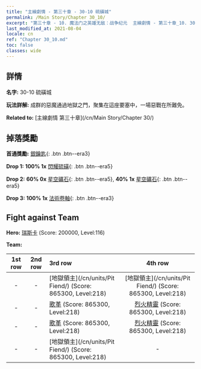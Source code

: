 ```yaml
---
title: "主線劇情 - 第三十章 - 30-10 硫磺城"
permalink: /Main Story/Chapter 30_10/
excerpt: "第三十章 - 10. 魔法门之英雄无敌：战争纪元  主線劇情 - 第三十章_10. 30-10 硫磺城"
last_modified_at: 2021-08-04
locale: cn
ref: "Chapter 30_10.md"
toc: false
classes: wide
---
```


## 詳情

 **名字:** 30-10 硫磺城

 **玩法詳解:** 成群的惡魔通過地獄之門，聚集在這座要塞中，一場惡戰在所難免。

 **Related to:** [主線劇情 第三十章](/cn/Main Story/Chapter 30/)

## 掉落獎勵

 **首通獎勵:** [銀鑰匙](/cn/Items/con_693/){: .btn .btn--era3}

 **Drop 1:** **100% 1x** [閃耀硫磺](/cn/Items/mat_99/){: .btn .btn--era5}

 **Drop 2:** **60% 0x** [星空礦石](/cn/Items/mat_89/){: .btn .btn--era5}, **40% 1x** [星空礦石](/cn/Items/mat_89/){: .btn .btn--era5}

 **Drop 3:** **100% 1x** [法術卷軸](/cn/Items/con_694/){: .btn .btn--era3}


## Fight against Team
 **Hero:** [瑞斯卡](/cn/heroes/Rashka/) (Score: 200000, Level:116)

 **Team:**


  | 1st row | 2nd row | 3rd row | 4th row |
  |:----:|:----:|:----|:----:|
  | - | - | [地獄領主](/cn/units/Pit Fiend/) (Score: 865300, Level:218)  | [地獄領主](/cn/units/Pit Fiend/) (Score: 865300, Level:218)  |
  | - | - | [歌革](/cn/units/Gog/) (Score: 865300, Level:218)  | [烈火精靈](/cn/units/Efreeti/) (Score: 865300, Level:218)  |
  | - | - | [歌革](/cn/units/Gog/) (Score: 865300, Level:218)  | [烈火精靈](/cn/units/Efreeti/) (Score: 865300, Level:218)  |
  | - | - | [地獄領主](/cn/units/Pit Fiend/) (Score: 865300, Level:218)  | - |


